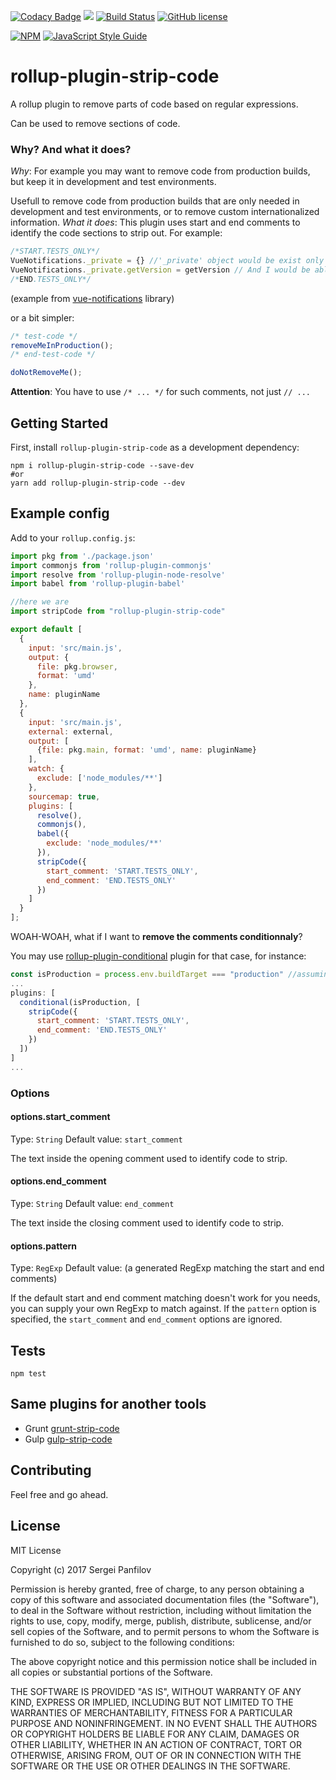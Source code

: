 [![Codacy Badge](https://api.codacy.com/project/badge/Grade/4ffd0a188386439cb80e9b25adf1252f)](https://www.codacy.com/app/se-panfilov/rollup-plugin-strip-code?utm_source=github.com&amp;utm_medium=referral&amp;utm_content=se-panfilov/rollup-plugin-strip-code&amp;utm_campaign=Badge_Grade)
[![](https://api.codeclimate.com/v1/badges/9a43a0ab347c227334fa/maintainability)](https://codeclimate.com/github/se-panfilov/rollup-plugin-strip-code/maintainability)
[![Build Status](https://travis-ci.org/se-panfilov/rollup-plugin-strip-code.svg?branch=master)](https://travis-ci.org/se-panfilov/rollup-plugin-strip-code)
[![GitHub license](https://img.shields.io/github/license/mashape/apistatus.svg)](https://github.com/se-panfilov/rollup-plugin-strip-code/blob/master/LICENSE)


[![NPM](https://nodei.co/npm/rollup-plugin-strip-code.png?downloads=true&downloadRank=true&stars=true)](https://nodei.co/npm/rollup-plugin-strip-code/)
[![JavaScript Style Guide](https://cdn.rawgit.com/feross/standard/master/badge.svg)](https://github.com/feross/standard)


# rollup-plugin-strip-code

A rollup plugin to remove parts of code based on regular expressions.

Can be used to remove sections of code.

### Why? And what it does?

_Why_: For example you may want to remove code from production builds, but keep it in development and test environments.

Usefull to remove code from production builds that are only needed in development and test environments, or to remove custom internationalized information.
_What it does_: This plugin uses start and end comments to identify the code sections to strip out. For example:


```js
/*START.TESTS_ONLY*/
VueNotifications._private = {} //'_private' object would be exist only during the test time
VueNotifications._private.getVersion = getVersion // And I would be able to test 'getVersion' function (otherwise it won't be accesible because of the closure
/*END.TESTS_ONLY*/
```
(example from [vue-notifications](https://github.com/se-panfilov/vue-notifications) library)

or a bit simpler:

```js
/* test-code */
removeMeInProduction();
/* end-test-code */

doNotRemoveMe();
```

**Attention**: You have to use `/* ... */` for such comments, not just `// ...`

## Getting Started
First, install `rollup-plugin-strip-code` as a development dependency:

```shell
npm i rollup-plugin-strip-code --save-dev
#or
yarn add rollup-plugin-strip-code --dev
```

## Example config

Add to your `rollup.config.js`:

```js
import pkg from './package.json'
import commonjs from 'rollup-plugin-commonjs'
import resolve from 'rollup-plugin-node-resolve'
import babel from 'rollup-plugin-babel'

//here we are
import stripCode from "rollup-plugin-strip-code"

export default [
  {
    input: 'src/main.js',
    output: {
      file: pkg.browser,
      format: 'umd'
    },
    name: pluginName
  },
  {
    input: 'src/main.js',
    external: external,
    output: [
      {file: pkg.main, format: 'umd', name: pluginName}
    ],
    watch: {
      exclude: ['node_modules/**']
    },
    sourcemap: true,
    plugins: [
      resolve(),
      commonjs(),
      babel({
        exclude: 'node_modules/**'
      }),
      stripCode({
        start_comment: 'START.TESTS_ONLY',
        end_comment: 'END.TESTS_ONLY'
      })
    ]
  }
];
```

WOAH-WOAH, what if I want to **remove the comments conditionnaly**?

You may use [rollup-plugin-conditional](https://github.com/AgronKabashi/rollup-plugin-conditional) plugin for that case, for instance:

```js
const isProduction = process.env.buildTarget === "production" //assuming you'd run it with something like "cross-env BABEL_ENV=production && rollup -c"
...
plugins: [
  conditional(isProduction, [
    stripCode({
      start_comment: 'START.TESTS_ONLY',
      end_comment: 'END.TESTS_ONLY'
    })
  ])
]
...
```

### Options

#### options.start_comment
Type: `String`
Default value: `start_comment`

The text inside the opening comment used to identify code to strip.

#### options.end_comment
Type: `String`
Default value: `end_comment`

The text inside the closing comment used to identify code to strip.

#### options.pattern
Type: `RegExp`
Default value: (a generated RegExp matching the start and end comments)

If the default start and end comment matching doesn't work for you needs, you can supply your own RegExp to match against. If the `pattern` option is specified, the `start_comment` and `end_comment` options are ignored.

## Tests

```shell
npm test
```

## Same plugins for another tools

 - Grunt [grunt-strip-code](https://github.com/nuzzio/grunt-strip-code)
 - Gulp [gulp-strip-code](https://github.com/massick/gulp-strip-code)

## Contributing
Feel free and go ahead.

## License

MIT License

Copyright (c) 2017 Sergei Panfilov

Permission is hereby granted, free of charge, to any person obtaining a copy of this software and associated documentation files (the "Software"), to deal in the Software without restriction, including without limitation the rights to use, copy, modify, merge, publish, distribute, sublicense, and/or sell copies of the Software, and to permit persons to whom the Software is furnished to do so, subject to the following conditions:

The above copyright notice and this permission notice shall be included in all copies or substantial portions of the Software.

THE SOFTWARE IS PROVIDED "AS IS", WITHOUT WARRANTY OF ANY KIND, EXPRESS OR IMPLIED, INCLUDING BUT NOT LIMITED TO THE WARRANTIES OF MERCHANTABILITY, FITNESS FOR A PARTICULAR PURPOSE AND NONINFRINGEMENT. IN NO EVENT SHALL THE AUTHORS OR COPYRIGHT HOLDERS BE LIABLE FOR ANY CLAIM, DAMAGES OR OTHER LIABILITY, WHETHER IN AN ACTION OF CONTRACT, TORT OR OTHERWISE, ARISING FROM, OUT OF OR IN CONNECTION WITH THE SOFTWARE OR THE USE OR OTHER DEALINGS IN THE SOFTWARE.
